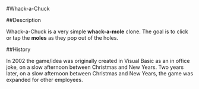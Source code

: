 #Whack-a-Chuck

##Description

Whack-a-Chuck is a very simple **whack-a-mole** clone.  The goal is to click or tap the **moles** as they pop out of the holes.

##History

In 2002 the game/idea was originally created in Visual Basic as an in office joke, on a slow afternoon between Christmas and New Years.  Two years later, on a slow afternoon between Christmas and New Years, the game was expanded for other employees.
